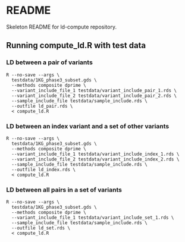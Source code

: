 # README

Skeleton README for ld-compute repository.

## Running compute_ld.R with test data

### LD between a pair of variants

```
R --no-save --args \
  testdata/1KG_phase3_subset.gds \
  --methods composite dprime \
  --variant_include_file_1 testdata/variant_include_pair_1.rds \
  --variant_include_file_2 testdata/variant_include_pair_2.rds \
  --sample_include_file testdata/sample_include.rds \
  --outfile ld_pair.rds \
  < compute_ld.R
```

### LD between an index variant and a set of other variants

```
R --no-save --args \
  testdata/1KG_phase3_subset.gds \
  --methods composite dprime \
  --variant_include_file_1 testdata/variant_include_index_1.rds \
  --variant_include_file_2 testdata/variant_include_index_2.rds \
  --sample_include_file testdata/sample_include.rds \
  --outfile ld_index.rds \
  < compute_ld.R
```

### LD between all pairs in a set of variants

```
R --no-save --args \
  testdata/1KG_phase3_subset.gds \
  --methods composite dprime \
  --variant_include_file_1 testdata/variant_include_set_1.rds \
  --sample_include_file testdata/sample_include.rds \
  --outfile ld_set.rds \
  < compute_ld.R
```
